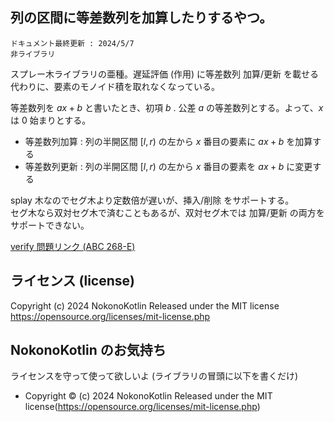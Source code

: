 ## 列の区間に等差数列を加算したりするやつ。

`ドキュメント最終更新 : 2024/5/7`  
`非ライブラリ`  

スプレー木ライブラリの亜種。遅延評価 (作用) に等差数列 加算/更新 を載せる代わりに、要素のモノイド積を取れなくなっている。  

等差数列を $ax+b$ と書いたとき、初項 $b$ . 公差 $a$ の等差数列とする。よって、$x$ は $0$ 始まりとする。

- 等差数列加算 : 列の半開区間 $[l,r)$ の左から $x$ 番目の要素に $ax + b$ を加算する
- 等差数列更新 : 列の半開区間 $[l,r)$ の左から $x$ 番目の要素を $ax + b$ に変更する

splay 木なのでセグ木より定数倍が遅いが、挿入/削除 をサポートする。  
セグ木なら双対セグ木で済むこともあるが、双対セグ木では 加算/更新 の両方をサポートできない。


<a href = "https://atcoder.jp/contests/abc268/submissions/53006388" target = "_brank">
verify 問題リンク (ABC 268-E)
</a>

## ライセンス (license)
Copyright (c) 2024 NokonoKotlin
Released under the MIT license
https://opensource.org/licenses/mit-license.php


## NokonoKotlin のお気持ち
ライセンスを守って使って欲しいよ (ライブラリの冒頭に以下を書くだけ)
- Copyright ©️ (c) 2024 NokonoKotlin Released under the MIT license(https://opensource.org/licenses/mit-license.php)


